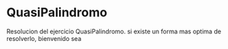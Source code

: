 # QuasiPalindromo
Resolucion del ejercicio QuasiPalindromo. si existe un forma mas optima de resolverlo, bienvenido sea
